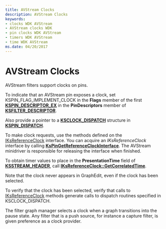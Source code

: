 ```yaml
---
title: AVStream Clocks
description: AVStream Clocks
keywords:
- clocks WDK AVStream
- AVStream clocks WDK
- pin clocks WDK AVStream
- timers WDK AVStream
- time WDK AVStream
ms.date: 04/20/2017
---
```


# AVStream Clocks





AVStream filters support clocks on pins.

To indicate that an AVStream pin exposes a clock, set KSPIN\_FLAG\_IMPLEMENT\_CLOCK in the **Flags** member of the first [**KSPIN\_DESCRIPTOR\_EX**](/windows-hardware/drivers/ddi/ks/ns-ks-_kspin_descriptor_ex) in the **PinDescriptors** member of [**KSFILTER\_DESCRIPTOR**](/windows-hardware/drivers/ddi/ks/ns-ks-_ksfilter_descriptor).

Also provide a pointer to a [**KSCLOCK\_DISPATCH**](/windows-hardware/drivers/ddi/ks/ns-ks-_ksclock_dispatch) structure in [**KSPIN\_DISPATCH**](/windows-hardware/drivers/ddi/ks/ns-ks-_kspin_dispatch).

To make clock requests, use the methods defined on the [IKsReferenceClock](/windows-hardware/drivers/ddi/ks/nn-ks-iksreferenceclock) interface. You can acquire an *IKsReferenceClock* interface by calling [**KsPinGetReferenceClockInterface**](/windows-hardware/drivers/ddi/ks/nf-ks-kspingetreferenceclockinterface). The AVStream minidriver is responsible for releasing the interface when finished.

To obtain timer values to place in the **PresentationTime** field of [**KSSTREAM\_HEADER**](/windows-hardware/drivers/ddi/ks/ns-ks-ksstream_header), call [**IKsReferenceClock::GetCorrelatedTime**](/windows-hardware/drivers/ddi/ks/nf-ks-iksreferenceclock-getcorrelatedtime).

Note that the clock never appears in GraphEdit, even if the clock has been selected.

To verify that the clock has been selected, verify that calls to [IKsReferenceClock](/windows-hardware/drivers/ddi/ks/nn-ks-iksreferenceclock) methods generate calls to dispatch routines specified in KSCLOCK\_DISPATCH.

The filter graph manager selects a clock when a graph transitions into the pause state. Any filter that is a push source, for instance a capture filter, is given preference as a clock provider.

 


